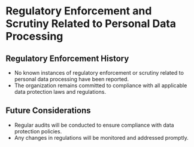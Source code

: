 # Regulatory Enforcement and Scrutiny Related to Personal Data Processing

## Regulatory Enforcement History
- No known instances of regulatory enforcement or scrutiny related to personal data processing have been reported.
- The organization remains committed to compliance with all applicable data protection laws and regulations.

## Future Considerations
- Regular audits will be conducted to ensure compliance with data protection policies.
- Any changes in regulations will be monitored and addressed promptly.
